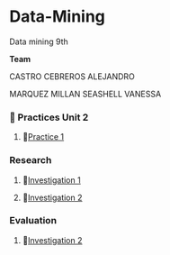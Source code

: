 # Data-Mining
Data mining 9th

  **Team**

CASTRO CEBREROS ALEJANDRO

MARQUEZ MILLAN SEASHELL VANESSA

### :open_file_folder: Practices Unit 2
1.  :page_facing_up:[Practice 1](Unit-2/Practices/Practice_1.md)

### Research
1.  :page_facing_up:[Investigation 1](Unit-2/Researchs/Investigation1.md)

2.  :page_facing_up:[Investigation 2](Unit-2/Researchs/Investigation2.md)

### Evaluation
1.  :page_facing_up:[Investigation 2](Unit-2/Evaluation/EvaluationUnit2.md)
